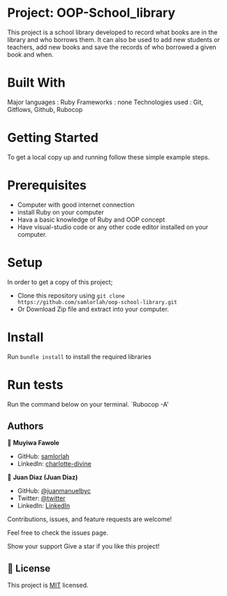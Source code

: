 # Project: OOP-School_library
This project is a school library developed to record what books are in the library and who borrows them. It can also be used to add new students or teachers, add new books and save the records of who borrowed a given book and when.

# Built With
Major languages : Ruby
Frameworks : none
Technologies used : Git, Gitflows, Github, Rubocop

# Getting Started
To get a local copy up and running follow these simple example steps.

# Prerequisites
- Computer with good internet connection
- install Ruby on your computer
- Hava a basic knowledge of Ruby and OOP concept
- Have visual-studio code or any other code editor installed on your computer.

# Setup
In order to get a copy of this project;
- Clone this repository using `git clone https://github.com/samlorlah/oop-school-library.git`
- Or Download Zip file and extract into your computer.

# Install
Run `bundle install` to install the required libraries

# Run tests
Run the command below on your terminal.
`Rubocop -A'

## Authors

👤 **Muyiwa Fawole**

- GitHub: [samlorlah](https://github.com/samlorlah)
- LinkedIn: [charlotte-divine](https://www.linkedin.com/in/muyiwa-fawole/)


👤 **Juan Diaz (Juan Diaz)**

- GitHub: [@juanmanuelbyc](https://github.com/juanmanuelbyc)
- Twitter: [@twitter](https://twitter.com/juanmanueldiar)
- LinkedIn: [LinkedIn](https://www.linkedin.com/in/juan-díaz-5281b3111/)


Contributions, issues, and feature requests are welcome!

Feel free to check the issues page.

Show your support
Give a star if you like this project!


## 📝 License

This project is [MIT](./MIT.md) licensed.